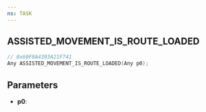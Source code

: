 ```yaml
---
ns: TASK
---
```

## ASSISTED_MOVEMENT_IS_ROUTE_LOADED

```c
// 0x60F9A4393A21F741
Any ASSISTED_MOVEMENT_IS_ROUTE_LOADED(Any p0);
```

## Parameters
* **p0**:
